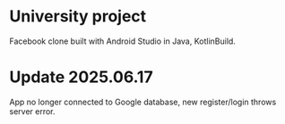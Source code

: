 # University project
Facebook clone built with Android Studio in Java, KotlinBuild.
# Update 2025.06.17 
App no longer connected to Google database, new register/login throws server error.
